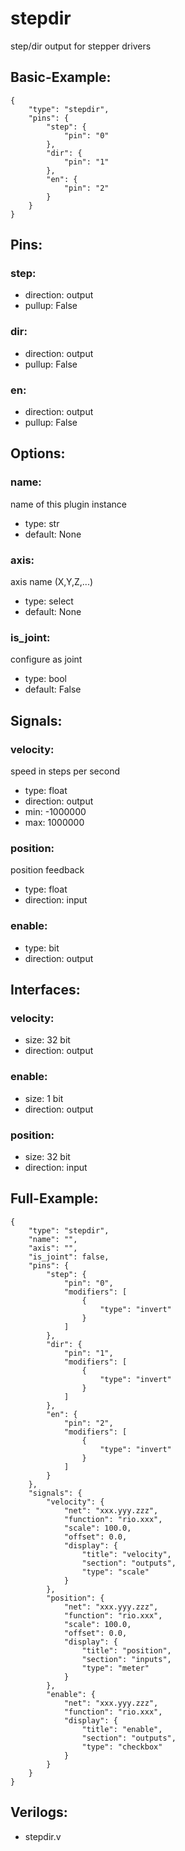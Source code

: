 # stepdir


step/dir output for stepper drivers

## Basic-Example:
```
{
    "type": "stepdir",
    "pins": {
        "step": {
            "pin": "0"
        },
        "dir": {
            "pin": "1"
        },
        "en": {
            "pin": "2"
        }
    }
}
```

## Pins:
### step:

 * direction: output
 * pullup: False

### dir:

 * direction: output
 * pullup: False

### en:

 * direction: output
 * pullup: False


## Options:
### name:
name of this plugin instance

 * type: str
 * default: None

### axis:
axis name (X,Y,Z,...)

 * type: select
 * default: None

### is_joint:
configure as joint

 * type: bool
 * default: False


## Signals:
### velocity:
speed in steps per second

 * type: float
 * direction: output
 * min: -1000000
 * max: 1000000

### position:
position feedback

 * type: float
 * direction: input

### enable:

 * type: bit
 * direction: output


## Interfaces:
### velocity:

 * size: 32 bit
 * direction: output

### enable:

 * size: 1 bit
 * direction: output

### position:

 * size: 32 bit
 * direction: input


## Full-Example:
```
{
    "type": "stepdir",
    "name": "",
    "axis": "",
    "is_joint": false,
    "pins": {
        "step": {
            "pin": "0",
            "modifiers": [
                {
                    "type": "invert"
                }
            ]
        },
        "dir": {
            "pin": "1",
            "modifiers": [
                {
                    "type": "invert"
                }
            ]
        },
        "en": {
            "pin": "2",
            "modifiers": [
                {
                    "type": "invert"
                }
            ]
        }
    },
    "signals": {
        "velocity": {
            "net": "xxx.yyy.zzz",
            "function": "rio.xxx",
            "scale": 100.0,
            "offset": 0.0,
            "display": {
                "title": "velocity",
                "section": "outputs",
                "type": "scale"
            }
        },
        "position": {
            "net": "xxx.yyy.zzz",
            "function": "rio.xxx",
            "scale": 100.0,
            "offset": 0.0,
            "display": {
                "title": "position",
                "section": "inputs",
                "type": "meter"
            }
        },
        "enable": {
            "net": "xxx.yyy.zzz",
            "function": "rio.xxx",
            "display": {
                "title": "enable",
                "section": "outputs",
                "type": "checkbox"
            }
        }
    }
}
```

## Verilogs:
 * stepdir.v
